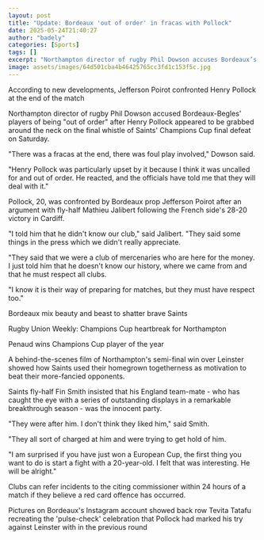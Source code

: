 ```yaml
---
layout: post
title: "Update: Bordeaux 'out of order' in fracas with Pollock"
date: 2025-05-24T21:40:27
author: "badely"
categories: [Sports]
tags: []
excerpt: "Northampton director of rugby Phil Dowson accuses Bordeaux’s players of being “out of order” after Henry Pollock appeared to be grabbed around the nec"
image: assets/images/64d501cba4b46425765cc3fd1c153f5c.jpg
---
```


According to new developments, Jefferson Poirot confronted Henry Pollock at the end of the match

Northampton director of rugby Phil Dowson accused Bordeaux-Begles' players of being "out of order" after Henry Pollock appeared to be grabbed around the neck on the final whistle of Saints' Champions Cup final defeat on Saturday.

"There was a fracas at the end, there was foul play involved," Dowson said.

"Henry Pollock was particularly upset by it because I think it was uncalled for and out of order. He reacted, and the officials have told me that they will deal with it."

Pollock, 20, was confronted by Bordeaux prop Jefferson Poirot after an argument with fly-half Mathieu Jalibert following the French side's 28-20 victory in Cardiff.

"I told him that he didn't know our club," said Jalibert. "They said some things in the press which we didn't really appreciate.

"They said that we were a club of mercenaries who are here for the money. I just told him that he doesn't know our history, where we came from and that he must respect all clubs.

"I know it is their way of preparing for matches, but they must have respect too."

Bordeaux mix beauty and beast to shatter brave Saints

Rugby Union Weekly: Champions Cup heartbreak for Northampton

Penaud wins Champions Cup player of the year

A behind-the-scenes film of Northampton's semi-final win over Leinster showed how Saints used their homegrown togetherness as motivation to beat their more-fancied opponents.

Saints fly-half Fin Smith insisted that his England team-mate - who has caught the eye with a series of outstanding displays in a remarkable breakthrough season - was the innocent party.

"They were after him. I don't think they liked him," said Smith.

"They all sort of charged at him and were trying to get hold of him.

"I am surprised if you have just won a European Cup, the first thing you want to do is start a fight with a 20-year-old. I felt that was interesting. He will be alright."

Clubs can refer incidents to the citing commissioner within 24 hours of a match if they believe a red card offence has occurred.

Pictures on Bordeaux's Instagram account showed back row Tevita Tatafu recreating the 'pulse-check' celebration that Pollock had marked his try against Leinster with in the previous round


